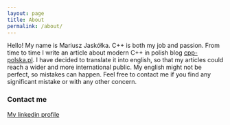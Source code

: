 ```yaml
---
layout: page
title: About
permalink: /about/
---
```


Hello!
My name is Mariusz Jaskółka. C++ is both my job and passion. From time to time I write an article about modern C++ in polish blog [cpp-polska.pl](https://cpp-polska.pl/). I have decided to translate it into english, so that my articles could reach a wider and more international public. My english might not be perfect, so mistakes can happen. Feel free to contact me if you find any significant mistake or with any other concern.

### Contact me

[My linkedin profile](https://www.linkedin.com/in/mariuszjaskolka)
